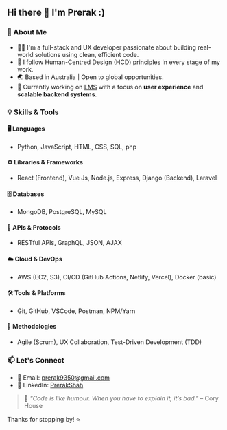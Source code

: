 ## Hi there 👋 I'm Prerak :)

### 🚀 About Me
- 🧑‍💻 I'm a full-stack and UX developer passionate about building real-world solutions using clean, efficient code.
- 🔄 I follow Human-Centred Design (HCD) principles in every stage of my work.
- 🌏 Based in Australia | Open to global opportunities.
- 💼 Currently working on [LMS](https://learning-management-system-frontend-beta.vercel.app/) with a focus on **user experience** and **scalable backend systems**.

### 💡 Skills & Tools

#### 🖥️ Languages
- Python, JavaScript, HTML, CSS, SQL, php

#### ⚙️ Libraries & Frameworks
- React (Frontend), Vue Js, Node.js, Express, Django (Backend), Laravel

#### 🗄️ Databases
- MongoDB, PostgreSQL, MySQL

#### 🔌 APIs & Protocols
- RESTful APIs, GraphQL, JSON, AJAX

#### ☁️ Cloud & DevOps
- AWS (EC2, S3), CI/CD (GitHub Actions, Netlify, Vercel), Docker (basic)

#### 🛠️ Tools & Platforms
- Git, GitHub, VSCode, Postman, NPM/Yarn

#### 🔄 Methodologies
- Agile (Scrum), UX Collaboration, Test-Driven Development (TDD)

### 📫 Let's Connect
- 📧 Email: prerak9350@gmail.com 
- 💼 LinkedIn: [PrerakShah](https://www.linkedin.com/in/prerak-shah-1a6296273/)

> 💬 *"Code is like humour. When you have to explain it, it’s bad."* – Cory House

Thanks for stopping by! ⭐
<!--
**perk5/perk5** is a ✨ _special_ ✨ repository because its `README.md` (this file) appears on your GitHub profile.

Here are some ideas to get you started:

- 🔭 I’m currently working on ...
- 🌱 I’m currently learning ...
- 👯 I’m looking to collaborate on ...
- 🤔 I’m looking for help with ...
- 💬 Ask me about ...
- 📫 How to reach me: ...
- 😄 Pronouns: ...
- ⚡ Fun fact: ...
-->
